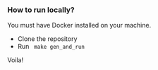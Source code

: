 <h3> How to run locally? </h3>

You must have Docker installed on your machine.

<p>
    <ul>
        <li>Clone the repository</li>
        <li>Run <code> make gen_and_run </code> </li>
    </ul>
</p>

Voila!